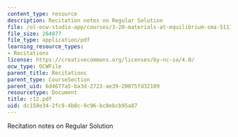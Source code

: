 ```yaml
---
content_type: resource
description: Recitation notes on Regular Solution
file: /ol-ocw-studio-app/courses/3-20-materials-at-equilibrium-sma-5111-fall-2003/dc158e342fc94b8c9c96bc0ebcb95a87_r12.pdf
file_size: 264877
file_type: application/pdf
learning_resource_types:
- Recitations
license: https://creativecommons.org/licenses/by-nc-sa/4.0/
ocw_type: OCWFile
parent_title: Recitations
parent_type: CourseSection
parent_uid: 6d4677a5-ba3d-2723-ae39-20075fd32109
resourcetype: Document
title: r12.pdf
uid: dc158e34-2fc9-4b8c-9c96-bc0ebcb95a87
---
```

Recitation notes on Regular Solution